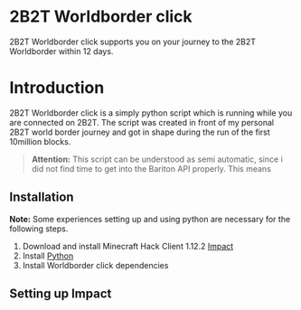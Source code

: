 # 2B2T Worldborder click

2B2T Worldborder click supports you on your journey to the 2B2T Worldborder within 12 days.


# Introduction

2B2T Worldborder click is a simply python script which is running while you are connected on 2B2T. The script was created in front of my personal 2B2T world border journey and got in shape during the run of the first 10million blocks.
> **Attention:** This script can be understood as semi automatic, since i did not find time to get into the Bariton API properly. This means 


## Installation

**Note:** Some experiences setting up and using python are necessary for the following steps.

1) Download and install Minecraft Hack Client  1.12.2 [Impact](http://handlebarsjs.com/)
2) Install [Python](https://www.python.org/)
2) Install Worldborder click dependencies 

## Setting up Impact